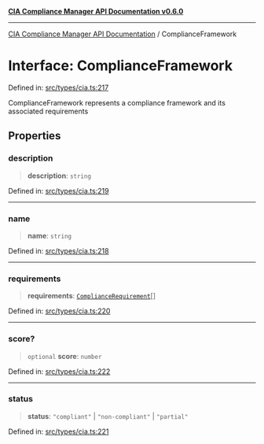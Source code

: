 [**CIA Compliance Manager API Documentation v0.6.0**](../README.md)

***

[CIA Compliance Manager API Documentation](../globals.md) / ComplianceFramework

# Interface: ComplianceFramework

Defined in: [src/types/cia.ts:217](https://github.com/Hack23/cia-compliance-manager/blob/main/src/types/cia.ts#L217)

ComplianceFramework represents a compliance framework and its
associated requirements

## Properties

### description

> **description**: `string`

Defined in: [src/types/cia.ts:219](https://github.com/Hack23/cia-compliance-manager/blob/main/src/types/cia.ts#L219)

***

### name

> **name**: `string`

Defined in: [src/types/cia.ts:218](https://github.com/Hack23/cia-compliance-manager/blob/main/src/types/cia.ts#L218)

***

### requirements

> **requirements**: [`ComplianceRequirement`](ComplianceRequirement.md)[]

Defined in: [src/types/cia.ts:220](https://github.com/Hack23/cia-compliance-manager/blob/main/src/types/cia.ts#L220)

***

### score?

> `optional` **score**: `number`

Defined in: [src/types/cia.ts:222](https://github.com/Hack23/cia-compliance-manager/blob/main/src/types/cia.ts#L222)

***

### status

> **status**: `"compliant"` \| `"non-compliant"` \| `"partial"`

Defined in: [src/types/cia.ts:221](https://github.com/Hack23/cia-compliance-manager/blob/main/src/types/cia.ts#L221)

